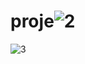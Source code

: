 # proje![2](https://user-images.githubusercontent.com/80580769/180607138-92c19204-c3f1-4289-bfe9-2766860fdcfc.png)
![3](https://user-images.githubusercontent.com/80580769/180607141-4ba613db-cf2d-42d3-a414-f6e8b4f1ec54.png)
